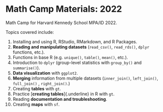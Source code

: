 # Math Camp Materials: 2022

Math Camp for Harvard Kennedy School MPA/ID 2022.

Topics covered include:

1. Installing and using R, RStudio, RMarkdown, and R Packages.
2. **Reading and manipulating datasets** (`read_csv()`, `read_rds()`, `dplyr` functions, etc.).
3. Functions in base R (e.g. `unique()`, `table()`, `mean()`, etc.).
4. Introduction to `dplyr` (group-level statistics with `group_by()` and `summarise()`).
5. **Data visualization** with `ggplot2`.
6. **Merging** information from multiple datasets (`inner_join()`, `left_join()`, `full_join()` , `right_join()`.)
7. Creating **tables** with `gt`. 
8.  Practice [**creating tables**]{.underline} in R with `gt`.
9. Reading **documentation and troubleshooting**.
10. Creating **maps** with `sf`. 

